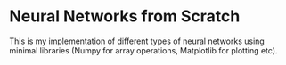 # Neural Networks from Scratch

This is my implementation of different types of neural networks using minimal libraries (Numpy for array operations, Matplotlib for plotting etc).
